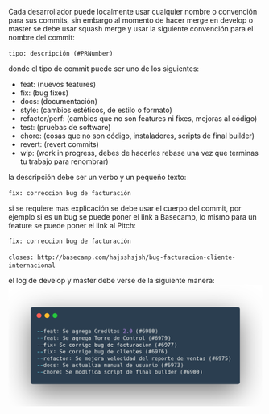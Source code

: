 Cada desarrollador puede localmente usar cualquier nombre o convención para sus commits, sin embargo al momento de hacer merge en develop o master se debe usar squash merge y usar la siguiente convención para el nombre del commit:

`tipo: descripción (#PRNumber)`

donde el tipo de commit puede ser uno de los siguientes:

* feat: (nuevos features)
* fix: (bug fixes)
* docs: (documentación)
* style: (cambios estéticos, de estilo o formato)
* refactor/perf: (cambios que no son features ni fixes, mejoras al código)
* test: (pruebas de software)
* chore: (cosas que no son código, instaladores, scripts de final builder)
* revert: (revert commits)
* wip: (work in progress, debes de hacerles rebase una vez que terminas tu trabajo para renombrar)

la descripción debe ser un verbo y un pequeño texto:

`fix: correccion bug de facturación`

si se requiere mas explicación se debe usar el cuerpo del commit, por ejemplo si es un bug se puede poner el link a Basecamp, lo mismo para un feature se puede poner el link al Pitch:

```
fix: correccion bug de facturación

closes: http://basecamp.com/hajsshsjsh/bug-facturacion-cliente-internacional
```

el log de develop y master debe verse de la siguiente manera:
![](https://raw.githubusercontent.com/bambucode/resources/main/github1.png)